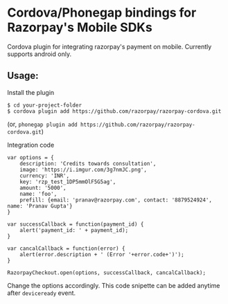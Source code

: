 # Cordova/Phonegap bindings for Razorpay's Mobile SDKs

Cordova plugin for integrating razorpay's payment on mobile. Currently supports android only.

## Usage:
Install the plugin

    $ cd your-project-folder
    $ cordova plugin add https://github.com/razorpay/razorpay-cordova.git

(or, `phonegap plugin add https://github.com/razorpay/razorpay-cordova.git`)

Integration code

    var options = {
        description: 'Credits towards consultation',
        image: 'https://i.imgur.com/3g7nmJC.png',
        currency: 'INR',
        key: 'rzp_test_1DP5mmOlF5G5ag',
        amount: '5000',
        name: 'foo',
        prefill: {email: 'pranav@razorpay.com', contact: '8879524924', name: 'Pranav Gupta'}
    }

    var successCallback = function(payment_id) {
        alert('payment_id: ' + payment_id);
    }

    var cancalCallback = function(error) {
        alert(error.description + ' (Error '+error.code+')');
    }

    RazorpayCheckout.open(options, successCallback, cancalCallback);


Change the options accordingly. This code snipette can be added anytime after `deviceready` event.
